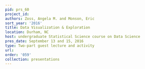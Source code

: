 ```yaml
---
pid: prs_60
project_id: 
authors: Zoss, Angela M. and Monson, Eric
sort_year: '2016'
title: Data Visualization & Exploration
location: Durham, NC
host: undergraduate Statistical Science course on Data Science
pres_date: September 13 and 15, 2016
type: Two-part guest lecture and activity
url: 
order: '059'
collection: presentations
---
```

